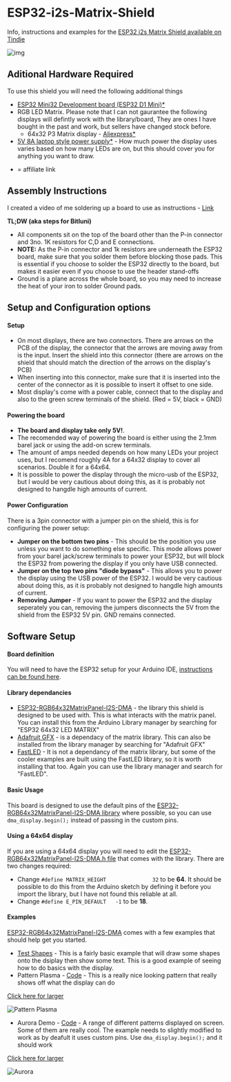 # ESP32-i2s-Matrix-Shield
Info, instructions and examples for the [ESP32 i2s Matrix Shield available on Tindie](https://www.tindie.com/products/brianlough/esp32-i2s-matrix-shield/)

![img](https://cdn.tindiemedia.com/images/resize/0KEMu_q8ZZl2meIWinbTlUCxH8M=/p/fit-in/1370x912/filters:fill(fff)/i/528221/products/2020-07-11T16%3A30%3A52.947Z-IMG_20200711_151941.jpg)

## Aditional Hardware Required

To use this shield you will need the following additional things

- [ESP32 Mini32 Development board (ESP32 D1 Mini)\*]( https://s.click.aliexpress.com/e/_dSi824B)
- RGB LED Matrix. Please note that I can not gaurantee the following displays will defintly work with the library/board, They are ones I have bought in the past and work, but sellers have changed stock before.
    - 64x32 P3 Matrix display - [Aliexpress\*](https://s.click.aliexpress.com/e/_dYz5DLt)
- [5V 8A laptop style power supply\*]( https://s.click.aliexpress.com/e/_d7uVLXt) - How much power the display uses varies based on how many LEDs are on, but this should cover you for anything you want to draw.

* = affiliate link

## Assembly Instructions

I created a video of me soldering up a board to use as instructions - [Link](https://www.youtube.com/watch?v=ZiR93TmSyE0&feature=youtu.be)

**TL;DW (aka steps for Bitluni)**
- All components sit on the top of the board other than the P-in connector and 3no. 1K resistors for C,D and E connections.
- **NOTE:** As the P-in connector and 1k resistors are underneath the ESP32 board, make sure that you solder them before blocking those pads. This is essential if you choose to solder the ESP32 directly to the board, but makes it easier even if you choose to use the header stand-offs
- Ground is a plane across the whole board, so you may need to increase the heat of your iron to solder Ground pads.

## Setup and Configuration options

#### Setup

- On most displays, there are two connectors. There are arrows on the PCB of the display, the connector that the arrows are moving away from is the input. Insert the shield into this connector (there are arrows on the shield that should match the direction of the arrows on the display's PCB)
- When inserting into this connector, make sure that it is inserted into the center of the connector as it is possible to insert it offset to one side.
- Most display's come with a power cable, connect that to the display and also to the green screw terminals of the shield. (Red = 5V, black = GND)

#### Powering the board

- **The board and display take only 5V!**. 
- The recomended way of powering the board is either using the 2.1mm barel jack or using the add-on screw terminals. 
- The amount of amps needed depends on how many LEDs your project uses, but I recomend roughly 4A for a 64x32 display to cover all scenarios. Double it for a 64x64.
- It is possible to power the display through the micro-usb of the ESP32, but I would be very cautious about doing this, as it is probably not designed to hangdle high amounts of current.

#### Power Configuration

There is a 3pin connector with a jumper pin on the shield, this is for configuring the power setup:

- **Jumper on the bottom two pins** - This should be the position you use unless you want to do something else specific. This mode allows power from your barel jack/screw terminals to power your ESP32, but will block the ESP32 from powering the display if you only have USB connected.
- **Jumper on the top two pins "diode bypass"** - This allows you to power the display using the USB power of the ESP32. I would be very cautious about doing this, as it is probably not designed to hangdle high amounts of current.
- **Removing Jumper** - If you want to power the ESP32 and the display seperately you can, removing the jumpers disconnects the 5V from the shield from the ESP32 5V pin. GND remains connected.

## Software Setup

#### Board definition

You will need to have the ESP32 setup for your Arduino IDE, [instructions can be found here](https://github.com/espressif/arduino-esp32/blob/master/docs/arduino-ide/boards_manager.md).

#### Library dependancies
- [ESP32-RGB64x32MatrixPanel-I2S-DMA](https://github.com/mrfaptastic/ESP32-RGB64x32MatrixPanel-I2S-DMA) - the library this shield is designed to be used with. This is what interacts with the matrix panel. You can install this from the Arduino Library manager by searching for "ESP32 64x32 LED MATRIX"
- [Adafruit GFX](https://github.com/adafruit/Adafruit-GFX-Library) - is a dependacy of the matrix library. This can also be installed from the library manager by searching for "Adafruit GFX"
- [FastLED](https://github.com/FastLED/FastLED) - It is not a dependancy of the matrix library, but some of the cooler examples are built using the FastLED library, so it is worth installing that too. Again you can use the library manager and search for "FastLED".

#### Basic Usage

This board is designed to use the default pins of the [ESP32-RGB64x32MatrixPanel-I2S-DMA library](https://github.com/mrfaptastic/ESP32-RGB64x32MatrixPanel-I2S-DMA) where possible, so you can use `dma_display.begin();` instead of passing in the custom pins.

#### Using a 64x64 display

If you are using a 64x64 display you will need to edit the [ESP32-RGB64x32MatrixPanel-I2S-DMA.h file](https://github.com/mrfaptastic/ESP32-RGB64x32MatrixPanel-I2S-DMA/blob/master/ESP32-RGB64x32MatrixPanel-I2S-DMA.h) that comes with the library. There are two changes required:
- Change `#define MATRIX_HEIGHT               32` to be **64**. It should be possible to do this from the Arduino sketch by defining it before you import the library, but I have not found this reliable at all.
- Change `#define E_PIN_DEFAULT   -1` to be **18**.

#### Examples

[ESP32-RGB64x32MatrixPanel-I2S-DMA](https://github.com/mrfaptastic/ESP32-RGB64x32MatrixPanel-I2S-DMA) comes with a few examples that should help get you started.

- [Test Shapes](https://github.com/mrfaptastic/ESP32-RGB64x32MatrixPanel-I2S-DMA/blob/master/examples/testshapes_32x64/testshapes_32x64.ino) - This is a fairly basic example that will draw some shapes onto the dsiplay then show some text. This is a good example of seeing how to do basics with the display.
- Pattern Plasma - [Code](https://github.com/mrfaptastic/ESP32-RGB64x32MatrixPanel-I2S-DMA/tree/master/examples/PatternPlasma) - This is a really nice looking pattern that really shows off what the display can do

[Click here for larger](https://gfycat.com/nearajarermine-electronics-arduino-esp32)

![Pattern Plasma](https://thumbs.gfycat.com/NearAjarErmine-small.gif "Pattern Plasma")

- Aurora Demo - [Code](https://github.com/mrfaptastic/ESP32-RGB64x32MatrixPanel-I2S-DMA/blob/master/examples/AuroraDemo/AuroraDemo.ino) - A range of different patterns displayed on screen. Some of them are really cool. The example needs to slightly modified to work as by deafult it uses custom pins. Use `dma_display.begin();` and it should work

[Click here for larger](https://gfycat.com/blankfancyballoonfish)

![Aurora](https://thumbs.gfycat.com/BlankFancyBalloonfish-small.gif "Aurora")
